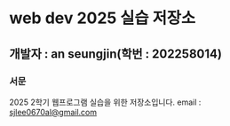 # web dev 2025 실습 저장소
## 개발자 : an seungjin(학번 : 202258014)
### 서문
2025 2학기
웹프로그램 실습을 위한 저장소입니다.
email : sjlee0670al@gmail.com
